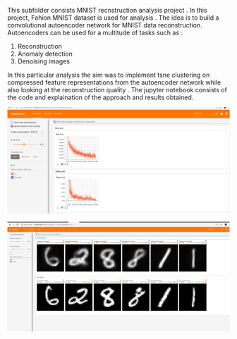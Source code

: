 This subfolder consists MNIST recnstruction analysis project . 
In this project, Fahion MNIST dataset is used for analysis . The idea is to build a convolutional autoencoder network for MNIST data 
reconstruction. Autoencoders can be used for a multitude of tasks such as : 
1) Reconstruction
2) Anomaly detection 
3) Denoising images 

In this particular analysis the aim was to implement tsne clustering on compressed feature representations from the autoencoder network while also looking at the reconstruction quality . 
The jupyter notebook consists of the code and explaination of the approach and results obtained.

![image](Screenshotloss.png)

![image](Screenshotrecon.png)
